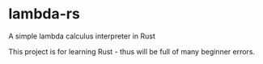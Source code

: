 # lambda-rs
A simple lambda calculus interpreter in Rust

This project is for learning Rust - thus will be full of many beginner errors. 

